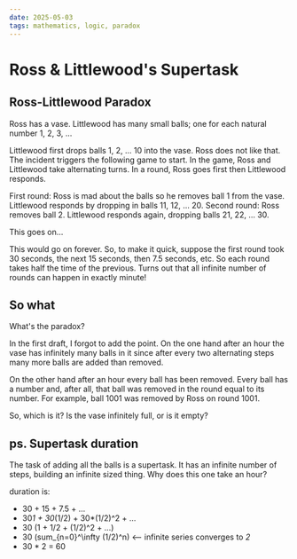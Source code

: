 ```yaml
---
date: 2025-05-03
tags: mathematics, logic, paradox
---
```

# Ross & Littlewood's Supertask

## Ross-Littlewood Paradox

Ross has a vase. Littlewood has many small balls; one for each natural number
1, 2, 3, ...

Littlewood first drops balls 1, 2, ... 10 into the vase. Ross does not like
that. The incident triggers the following game to start. In the game, Ross and
Littlewood take alternating turns. In a round, Ross goes first then Littlewood
responds.

First round: Ross is mad about the balls so he removes ball 1 from the vase.
Littlewood responds by dropping in balls 11, 12, ... 20. Second round: Ross removes ball
2. Littlewood responds again, dropping balls 21, 22, ... 30.

This goes on...

This would go on forever. So, to make it quick, suppose the first round took 30
seconds, the next 15 seconds, then 7.5 seconds, etc. So each round takes half the time
of the previous. Turns out that all infinite number of rounds can happen in exactly
minute!

## So what

What's the paradox?

In the first draft, I forgot to add the point. On the one hand after an hour
the vase has infinitely many balls in it since after every two alternating
steps many more balls are added than removed.

On the other hand after an hour every ball has been removed. Every ball has a
number and, after all, that ball was removed in the round equal to its number.
For example, ball 1001 was removed by Ross on round 1001.

So, which is it? Is the vase infinitely full, or is it empty?

## ps. Supertask duration

The task of adding all the balls is a supertask. It has an infinite number of
steps, building an infinite sized thing. Why does this one take an hour?

duration is:

* 30 + 15 + 7.5 + ...
* 30*1 + 30*(1/2) + 30*(1/2)^2 + ...
* 30 (1 + 1/2 + (1/2)^2 + ...)
* 30 (sum_{n=0}^\infty (1/2)^n)  <-- infinite series converges to *2*
* 30 * 2 = 60
